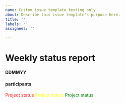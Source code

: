 ```yaml
---
name: Custom issue template testing only
about: Describe this issue template's purpose here.
title: ''
labels: ''
assignees: ''

---
```


# Weekly status report 
#### DDMMYY
#### participants
<span style="color:red">Project status</span>
<span style="color:yellow">Project status</span>
<span style="color:green">Project status</span>
